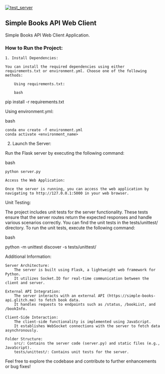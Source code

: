 [![test_server](https://github.com/JesusdelCas99/Flask-Web-Client-Server-Application/actions/workflows/test_server.yml/badge.svg)](https://github.com/JesusdelCas99/Flask-Web-Client-Server-Application/actions/workflows/test_server.yml)
## Simple Books API Web Client

Simple Books API Web Client Application.

### How to Run the Project:

    1. Install Dependencies:

    You can install the required dependencies using either requirements.txt or environment.yml. Choose one of the following methods:

        Using requirements.txt:

        bash

pip install -r requirements.txt

Using environment.yml:

bash

    conda env create -f environment.yml
    conda activate <environment_name>

2. Launch the Server:

Run the Flask server by executing the following command:

bash

    python server.py

    Access the Web Application:

    Once the server is running, you can access the web application by navigating to http://127.0.0.1:5000 in your web browser.

Unit Testing:

The project includes unit tests for the server functionality. These tests ensure that the server routes return the expected responses and handle various scenarios correctly. You can find the unit tests in the tests/unittest/ directory. To run the unit tests, execute the following command:

bash

python -m unittest discover -s tests/unittest/

Additional Information:

    Server Architecture:
        The server is built using Flask, a lightweight web framework for Python.
        It utilizes Socket.IO for real-time communication between the client and server.

    External API Integration:
        The server interacts with an external API (https://simple-books-api.glitch.me) to fetch book data.
        It handles requests to endpoints such as /status, /bookList, and /bookInfo.

    Client-Side Interaction:
        The client-side functionality is implemented using JavaScript.
        It establishes WebSocket connections with the server to fetch data asynchronously.

    Folder Structure:
        src/: Contains the server code (server.py) and static files (e.g., JavaScript).
        tests/unittest/: Contains unit tests for the server.

Feel free to explore the codebase and contribute to further enhancements or bug fixes!
